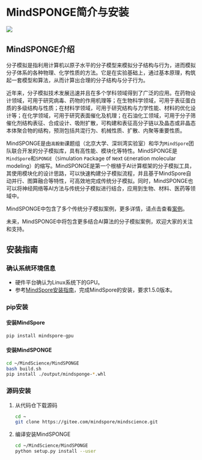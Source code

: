 # MindSPONGE简介与安装

<a href="https://gitee.com/mindspore/docs/blob/master/docs/mindscience/docs/source_zh_cn/mindsponge/intro_and_install.md" target="_blank"><img src="https://gitee.com/mindspore/docs/raw/master/resource/_static/logo_source.png"></a>

## MindSPONGE介绍

分子模拟是指利用计算机以原子水平的分子模型来模拟分子结构与行为，进而模拟分子体系的各种物理、化学性质的方法。它是在实验基础上，通过基本原理，构筑起一套模型和算法，从而计算出合理的分子结构与分子行为。

近年来，分子模拟技术发展迅速并且在多个学科领域得到了广泛的应用。在药物设计领域，可用于研究病毒、药物的作用机理等；在生物科学领域，可用于表征蛋白质的多级结构与性质；在材料学领域，可用于研究结构与力学性能、材料的优化设计等；在化学领域，可用于研究表面催化及机理；在石油化工领域，可用于分子筛催化剂结构表征、合成设计、吸附扩散，可构建和表征高分子链以及晶态或非晶态本体聚合物的结构，预测包括共混行为、机械性质、扩散、内聚等重要性质。

MindSPONGE是由`高毅勤`课题组（北京大学、深圳湾实验室）和华为`MindSpore`团队联合开发的分子模拟库，具有高性能、模块化等特性。MindSPONGE是`MindSpore`和`SPONGE`（`S`imulation `P`ackage `O`f `N`ext `GE`neration molecular modeling）的缩写。MindSPONGE是第一个根植于AI计算框架的分子模拟工具，其使用模块化的设计思路，可以快速构建分子模拟流程，并且基于MindSpore自动并行、图算融合等特性，可高效地完成传统分子模拟。同时，MindSPONGE也可以将神经网络等AI方法与传统分子模拟进行结合，应用到生物、材料、医药等领域中。

MindSPONGE中包含了多个传统分子模拟案例，更多详情，请点击查看[案例](https://gitee.com/mindspore/mindscience/tree/master/MindSPONGE/examples)。

未来，MindSPONGE中将包含更多结合AI算法的分子模拟案例，欢迎大家的关注和支持。

## 安装指南

### 确认系统环境信息

- 硬件平台确认为Linux系统下的GPU。
- 参考[MindSpore安装指南](https://www.mindspore.cn/install)，完成MindSpore的安装，要求1.5.0版本。

### pip安装

#### 安装MindSpore

```bash
pip install mindspore-gpu
```

#### 安装MindSPONGE

```bash
cd ~/MindScience/MindSPONGE
bash build.sh
pip install ./output/mindsponge-*.whl
```

### 源码安装

1. 从代码仓下载源码

    ```bash
    cd ~
    git clone https://gitee.com/mindspore/mindscience.git
    ```

2. 编译安装MindSPONGE

    ```bash
    cd ~/MindScience/MindSPONGE
    python setup.py install --user
    ```
